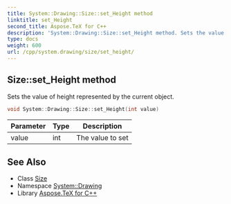 ```yaml
---
title: System::Drawing::Size::set_Height method
linktitle: set_Height
second_title: Aspose.TeX for C++
description: 'System::Drawing::Size::set_Height method. Sets the value of height represented by the current object in C++.'
type: docs
weight: 600
url: /cpp/system.drawing/size/set_height/
---
```

## Size::set_Height method


Sets the value of height represented by the current object.

```cpp
void System::Drawing::Size::set_Height(int value)
```


| Parameter | Type | Description |
| --- | --- | --- |
| value | int | The value to set |

## See Also

* Class [Size](../)
* Namespace [System::Drawing](../../)
* Library [Aspose.TeX for C++](../../../)

